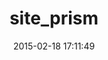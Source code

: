 ---
layout: post
title:  "site_prism"
repo:   "natritmeyer/site_prism"
date:   2015-02-18 17:11:49
gemurl: http://github.com/natritmeyer/site_prism
---